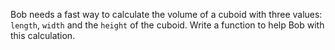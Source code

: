 Bob needs a fast way to calculate the volume of a cuboid with three values: `length`, `width` and the `height` of the cuboid. Write a function to help Bob with this calculation.

